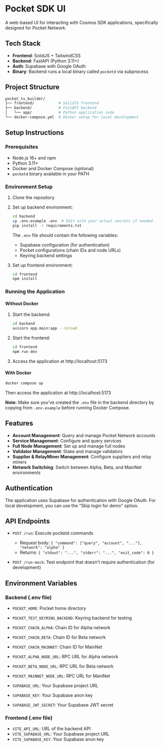 # Pocket SDK UI

A web-based UI for interacting with Cosmos SDK applications, specifically designed for Pocket Network.

## Tech Stack

- **Frontend**: SolidJS + TailwindCSS
- **Backend**: FastAPI (Python 3.11+)
- **Auth**: Supabase with Google OAuth
- **Binary**: Backend runs a local binary called `pocketd` via subprocess

## Project Structure

```bash
pocket_tx_builder/
├── frontend/           # SolidJS frontend
├── backend/            # FastAPI backend
│   └── app/            # Python application code
└── docker-compose.yml  # Docker setup for local development
```

## Setup Instructions

### Prerequisites

- Node.js 16+ and npm
- Python 3.11+
- Docker and Docker Compose (optional)
- `pocketd` binary available in your PATH

### Environment Setup

1. Clone the repository
2. Set up backend environment:

   ```bash
   cd backend
   cp .env.example .env  # Edit with your actual secrets if needed
   pip install -r requirements.txt
   ```

   The `.env` file should contain the following variables:

   - Supabase configuration (for authentication)
   - Pocket configurations (chain IDs and node URLs)
   - Keyring backend settings

3. Set up frontend environment:

   ```bash
   cd frontend
   npm install
   ```

### Running the Application

#### Without Docker

1. Start the backend:

   ```bash
   cd backend
   uvicorn app.main:app --reload
   ```

2. Start the frontend:

   ```bash
   cd frontend
   npm run dev
   ```

3. Access the application at http://localhost:5173

#### With Docker

```bash
docker compose up
```

Then access the application at http://localhost:5173

**Note:** Make sure you've created the `.env` file in the backend directory by copying from `.env.example` before running Docker Compose.

## Features

- **Account Management**: Query and manage Pocket Network accounts
- **Service Management**: Configure and query services
- **Full Node Management**: Set up and manage full nodes
- **Validator Management**: Stake and manage validators
- **Supplier & RelayMiner Management**: Configure suppliers and relay miners
- **Network Switching**: Switch between Alpha, Beta, and MainNet environments

## Authentication

The application uses Supabase for authentication with Google OAuth. For local development, you can use the "Skip login for demo" option.

## API Endpoints

- `POST /run`: Execute pocketd commands

  - Request body: `{ "command": ["query", "account", "..."], "network": "alpha" }`
  - Returns: `{ "stdout": "...", "stderr": "...", "exit_code": 0 }`

- `POST /run-mock`: Test endpoint that doesn't require authentication (for development)

## Environment Variables

### Backend (.env file)

- `POCKET_HOME`: Pocket home directory
- `POCKET_TEST_KEYRING_BACKEND`: Keyring backend for testing

- `POCKET_CHAIN_ALPHA`: Chain ID for Alpha network
- `POCKET_CHAIN_BETA`: Chain ID for Beta network
- `POCKET_CHAIN_MAINNET`: Chain ID for MainNet

- `POCKET_ALPHA_NODE_URL`: RPC URL for Alpha network
- `POCKET_BETA_NODE_URL`: RPC URL for Beta network
- `POCKET_MAINNET_NODE_URL`: RPC URL for MainNet

- `SUPABASE_URL`: Your Supabase project URL
- `SUPABASE_KEY`: Your Supabase anon key
- `SUPABASE_JWT_SECRET`: Your Supabase JWT secret

### Frontend (.env file)

- `VITE_API_URL`: URL of the backend API
- `VITE_SUPABASE_URL`: Your Supabase project URL
- `VITE_SUPABASE_KEY`: Your Supabase anon key
